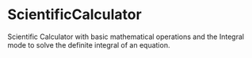 # ScientificCalculator

Scientific Calculator with basic mathematical operations and the Integral mode to solve the definite integral of an equation.

